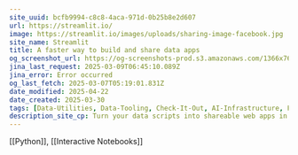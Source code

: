 ```yaml
---
site_uuid: bcfb9994-c8c8-4aca-971d-0b25b8e2d607
url: https://streamlit.io/
image: https://streamlit.io/images/uploads/sharing-image-facebook.jpg
site_name: Streamlit
title: A faster way to build and share data apps
og_screenshot_url: https://og-screenshots-prod.s3.amazonaws.com/1366x768/80/false/388bf225b1fc3b82fce9bad62000b837d5c94b70ae2add1017fef897f68eda8e.jpeg
jina_last_request: 2025-03-09T06:45:10.089Z
jina_error: Error occurred
og_last_fetch: 2025-03-07T05:19:01.831Z
date_modified: 2025-04-22
date_created: 2025-03-30
tags: [Data-Utilities, Data-Tooling, Check-It-Out, AI-Infrastructure, Fine-Tuners]
description_site_cp: Turn your data scripts into shareable web apps in minutes.All in pure Python. No front‑end experience required.
---
```












[[Python]], [[Interactive Notebooks]]
